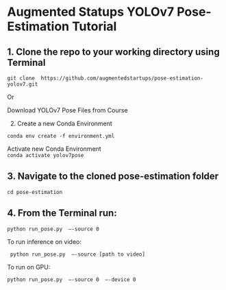 # Augmented Statups YOLOv7 Pose-Estimation Tutorial

## 1.	Clone the repo to your working directory using Terminal
``` git clone  https://github.com/augmentedstartups/pose-estimation-yolov7.git ```

Or 

Download YOLOv7 Pose Files from Course 

2.	Create a new Conda Environment

``` conda env create -f environment.yml ```

Activate new Conda Environment  
``` conda activate yolov7pose ```


## 3.	Navigate to the cloned pose-estimation folder 
``` cd pose-estimation ```


## 4. From the Terminal run:

``` python run_pose.py  –-source 0 ```

To run inference on video:

``` python run_pose.py  –-source [path to video]```

To run on GPU:

``` python run_pose.py  –-source 0  –-device 0 ```
